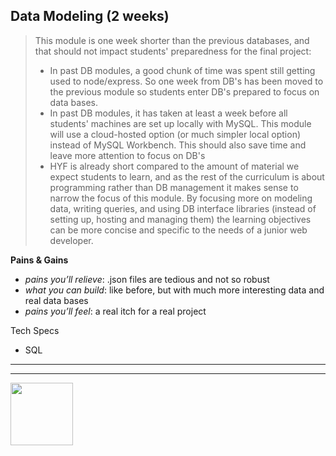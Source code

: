 ## Data Modeling (2 weeks)


> This module is one week shorter than the previous databases, and that should not impact students' preparedness for the final project:
> * In past DB modules, a good chunk of time was spent still getting used to node/express.  So one week from DB's has been moved to the previous module so students enter DB's prepared to focus on data bases.
> * In past DB modules, it has taken at least a week before all students' machines are set up locally with MySQL.  This module will use a cloud-hosted option (or much simpler local option) instead of MySQL Workbench.  This should also save time and leave more attention to focus on DB's
> * HYF is already short compared to the amount of material we expect students to learn, and as the rest of the curriculum is about programming rather than DB management it makes sense to narrow the focus of this module.  By focusing more on modeling data, writing queries, and using DB interface libraries (instead of setting up, hosting and managing them) the learning objectives can be more concise and specific to the needs of a junior web developer.


__Pains & Gains__
* _pains you’ll relieve_: .json files are tedious and not so robust
* _what you can build_: like before, but with much more interesting data and real data bases
* _pains you’ll feel_: a real itch for a real project




Tech Specs
* SQL



<hr>
<hr>
<a href="https://hackyourfuture.be" target="_blank"><img
    src="https://user-images.githubusercontent.com/18554853/63941625-4c7c3d00-ca6c-11e9-9a76-8d5e3632fe70.jpg"
    width="100" height="100"></a>
